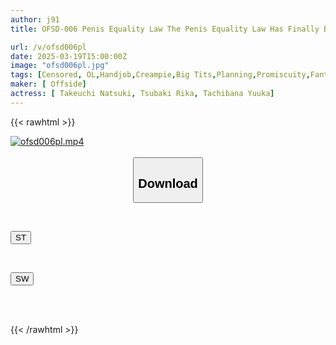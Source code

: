 ```yaml
---
author: j91
title: OFSD-006 Penis Equality Law The Penis Equality Law Has Finally Been Passed! Everyone Is Equal In Front Of A Penis!

url: /v/ofsd006pl
date: 2025-03-19T15:00:00Z
image: "ofsd006pl.jpg"
tags: [Censored, OL,Handjob,Creampie,Big Tits,Planning,Promiscuity,Fantasy,Female Boss,Subordinates - Colleagues	]
maker: [ Offside]
actress: [ Takeuchi Natsuki, Tsubaki Rika, Tachibana Yuuka]
---
```



{{< rawhtml >}}

<div class="video" data-videoid="VBgRpMAVzXcKrl1">
    <a href="javascript:;">
        <img src="/v/ofsd006pl/ofsd006pl.jpg" width="WIDTH" height="HEIGHT" alt="ofsd006pl.mp4" loading="lazy">
    </a>
</div>

<script type="text/javascript" src="https://j91.asia/asset/on-demand-st.js"></script>

<br>
  <link rel="stylesheet" href="https://j91.asia/asset/bs5.css">
  
  <center>
  <button class="btn btn-primary" type="button" data-bs-toggle="collapse" data-bs-target=".multi-collapse" aria-expanded="false" aria-controls="multiCollapseExample1 multiCollapseExample2"><h2>Download</h2></button></center>
</p>
<div class="row">
  <div class="col">
    <div class="collapse multi-collapse" id="multiCollapseExample1">
      <div class="card card-body">
	      	      <br>
<div class="buttons">  
<p><a href="/v/ofsd006pl/st.html" target="_blank"><button class="btn-hover color-3"><i class="fa fa-download"></i> ST</button></a></p></div>
    </div>
  </div>
</div>
  <div class="col">
    <div class="collapse multi-collapse" id="multiCollapseExample2">
      <div class="card card-body">
	      <br>
<div class="buttons">
<p><a href="/v/ofsd006pl/sw.html" target="_blank"><button class="btn-hover color-2"><i class="fa fa-download"></i> SW</button></a></p></div>
<br><br>
      </div>
    </div>
  </div>
</div>

{{< /rawhtml >}}